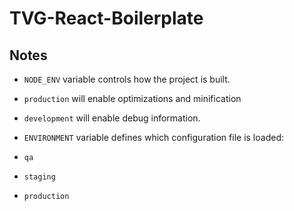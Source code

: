 # TVG-React-Boilerplate

## Notes

 * `NODE_ENV` variable controls how the project is built.
  * `production` will enable optimizations and minification
  * `development` will enable debug information.

 * `ENVIRONMENT` variable defines which configuration file is loaded:
  * `qa`
  * `staging`
  * `production`

